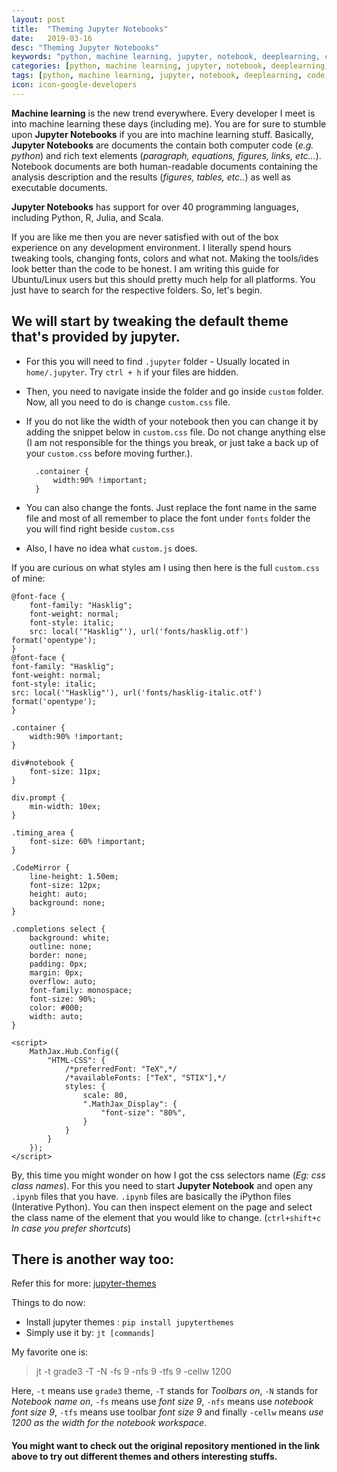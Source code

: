 ```yaml
---
layout: post
title:  "Theming Jupyter Notebooks"
date:   2019-03-16
desc: "Theming Jupyter Notebooks"
keywords: "python, machine learning, jupyter, notebook, deeplearning, code, jupyter notebook"
categories: [python, machine learning, jupyter, notebook, deeplearning, code, jupyter notebook]
tags: [python, machine learning, jupyter, notebook, deeplearning, code, jupyter notebook]
icon: icon-google-developers
---
```


**Machine learning** is the new trend everywhere. Every developer I meet is into machine learning these days (including me).
You are for sure to stumble upon **Jupyter Notebooks** if you are into machine learning stuff. Basically, **Jupyter Notebooks** are
documents the contain both computer code (_e.g. python_) and rich text elements (_paragraph, equations, figures, links, etc…_). Notebook documents are both human-readable documents containing the analysis description and the results (_figures, tables, etc.._) as well as executable documents. 

**Jupyter Notebooks** has support for over 40 programming languages, including Python, R, Julia, and Scala.

If you are like me then you are never satisfied with out of the box experience on any development environment. I literally spend hours 
tweaking tools, changing fonts, colors and what not. Making the tools/ides look better than the code to be honest. I am writing this guide for Ubuntu/Linux users but this should pretty much help for all platforms. You just have to search for the respective folders. So, let's begin.

## We will start by tweaking the default theme that's provided by jupyter.

- For this you will need to find `.jupyter` folder - Usually located in `home/.jupyter`. Try `ctrl + h` if your files are hidden.
- Then, you need to navigate inside the folder and go inside `custom` folder. Now, all you need to do is change `custom.css` file.
- If you do not like the width of your notebook then you can change it by adding the snippet below in `custom.css` file. Do not change anything else (I am not responsible for the things you break, or just take a back up of your `custom.css` before moving further.).

        .container { 
            width:90% !important; 
        }

- You can also change the fonts. Just replace the font name in the same file and most of all remember to place the font under `fonts` folder
the you will find right beside `custom.css`
- Also, I have no idea what `custom.js` does. 


If you are curious on what styles am I using then here is the full `custom.css` of mine:

    @font-face {
        font-family: "Hasklig";
        font-weight: normal;
        font-style: italic;
        src: local('"Hasklig"'), url('fonts/hasklig.otf') format('opentype');
    }
    @font-face {
    font-family: "Hasklig";
    font-weight: normal;
    font-style: italic;
    src: local('"Hasklig"'), url('fonts/hasklig-italic.otf') format('opentype');
    }

    .container { 
        width:90% !important; 
    }

    div#notebook {
        font-size: 11px;
    }

    div.prompt {
        min-width: 10ex;
    }

    .timing_area {
        font-size: 60% !important;
    }

    .CodeMirror {
        line-height: 1.50em;
        font-size: 12px;
        height: auto;
        background: none;
    }

    .completions select {
        background: white;
        outline: none;
        border: none;
        padding: 0px;
        margin: 0px;
        overflow: auto;
        font-family: monospace;
        font-size: 90%;
        color: #000;
        width: auto;
    }

    <script>
        MathJax.Hub.Config({
            "HTML-CSS": {
                /*preferredFont: "TeX",*/
                /*availableFonts: ["TeX", "STIX"],*/
                styles: {
                    scale: 80,
                    ".MathJax_Display": {
                        "font-size": "80%",
                    }
                }
            }
        });
    </script>
            

By, this time you might wonder on how I got the css selectors name (_Eg: css class names_). For this you need to start **Jupyter Notebook**
and open any `.ipynb` files that you have. `.ipynb` files are basically the iPython files (Interative Python). You can then inspect element
on the page and select the class name of the element that you would like to change. (`ctrl+shift+c` _In case you prefer shortcuts_)


## There is another way too:

Refer this for more: [jupyter-themes](https://github.com/dunovank/jupyter-themes)

Things to do now:

- Install jupyter themes : `pip install jupyterthemes`
- Simply use it by: `jt [commands]`

    
My favorite one is: 
    
> jt -t grade3 -T -N -fs 9 -nfs 9 -tfs 9 -cellw 1200

Here, `-t` means use `grade3` theme, `-T` stands for _Toolbars on_, `-N` stands for _Notebook name on_, `-fs` means use _font size 9_,
`-nfs` means use _notebook font size 9_, `-tfs` means use toolbar _font size 9_ and finally `-cellw` means _use 1200 as the width for the notebook workspace_.

#### You might want to check out the original repository mentioned in the link above to try out different themes and others interesting stuffs.


